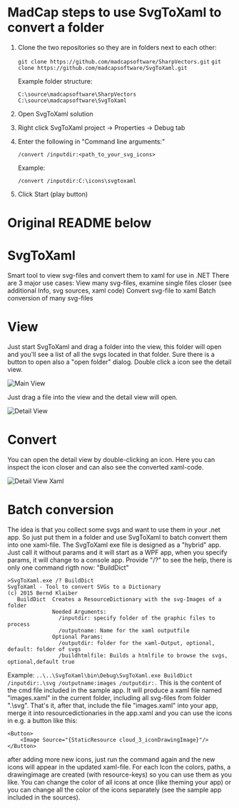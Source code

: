 # MadCap steps to use SvgToXaml to convert a folder

1. Clone the two repositories so they are in folders next to each other:

	`git clone https://github.com/madcapsoftware/SharpVectors.git`
	`git clone https://github.com/madcapsoftware/SvgToXaml.git`

	Example folder structure:

	`C:\source\madcapsoftware\SharpVectors`
	`C:\source\madcapsoftware\SvgToXaml`

2. Open SvgToXaml solution
3. Right click SvgToXaml project -> Properties -> Debug tab
4. Enter the following in "Command line arguments:"

	`/convert /inputdir:<path_to_your_svg_icons>`

	Example:

	`/convert /inputdir:C:\icons\svgtoxaml`

5. Click Start (play button)


# Original README below

# SvgToXaml
Smart tool to view svg-files and convert them to xaml for use in .NET
There are 3 major use cases:
View many svg-files, examine single files closer (see additional Info, svg sources, xaml code)
Convert svg-file to xaml
Batch conversion of many svg-files
# View
Just start SvgToXaml and drag a folder into the view, this folder will open and you'll see a list of all the svgs located in that folder. Sure there is a button to open also a "open folder" dialog. Double click a icon see the detail view.

![Main View](/Doc/MainView.PNG)

Just drag a file into the view and the detail view will open.

![Detail View](/Doc/DetailView.PNG)

# Convert
You can open the detail view by double-clicking an icon. Here you can inspect the icon closer and can also see the converted xaml-code.

![Detail View Xaml](/Doc/DetailViewXaml.PNG)
# Batch conversion
The idea is that you collect some svgs and want to use them in your .net app. So just put them in a folder and use SvgToXaml to batch convert them into one xaml-file.
The SvgToXaml exe file is designed as a "hybrid" app. Just call it without params and it will start as a WPF app, when you specify params, it will change to a console app. Provide "/?" to see the help, there is only one command rigth now: "BuildDict"
```
>SvgToXaml.exe /? BuildDict
SvgToXaml - Tool to convert SVGs to a Dictionary
(c) 2015 Bernd Klaiber
   BuildDict  Creates a ResourceDictionary with the svg-Images of a folder
              Needed Arguments:
                /inputdir: specify folder of the graphic files to process
                /outputname: Name for the xaml outputfile
              Optional Params:
                /outputdir: folder for the xaml-Output, optional, default: folder of svgs
                /buildhtmlfile: Builds a htmlfile to browse the svgs, optional,default true
```
Example:
`..\..\SvgToXaml\bin\Debug\SvgToXaml.exe BuildDict /inputdir:.\svg /outputname:images /outputdir:.`
This is the content of the cmd file included in the sample app. It will produce a xaml file named "images.xaml" in the current folder, including all svg-files from folder ".\svg".
That's it, after that, include the file "images.xaml" into your app, merge it into resourcedictionaries in the app.xaml and you can use the icons in e.g. a button like this:
```
<Button>
    <Image Source="{StaticResource cloud_3_iconDrawingImage}"/>
</Button>
```
after adding more new icons, just run the command again and the new icons will appear in the updated xaml-file.
For each Icon the colors, paths, a drawingimage are created (with resource-keys) so you can use them as you like.
You can change the color of all icons at once (like theming your app) or you can change all the color of the icons separately (see the sample app included in the sources).
